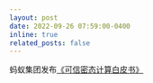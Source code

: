 ```yaml
---
layout: post
date: 2022-09-26 07:59:00-0400
inline: true
related_posts: false
---
```


蚂蚁集团发布[《可信密态计算白皮书》](https://gw.alipayobjects.com/os/bmw-prod/56176409-5afa-4e86-85f7-1060116c01af.pdf)